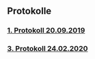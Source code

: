 ## Protokolle

### [1. Protokoll 20.09.2019](https://github.com/HTLMechatronics/m17-3ahme-la1-sx/blob/fucnim17/protokolle/protokoll_2019-09-20_golram17.md)
### [3. Protokoll 24.02.2020](https://github.com/HTLMechatronics/m17-3ahme-la1-sx/blob/fucnim17/protokolle/protokoll_2020-02-24_golram17.md)
